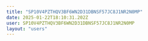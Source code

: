 ```yaml
---
title: "SP10V4PZTHQV3BF6WN2D31DBNSF57JC8J1NR2N0MP"
date: 2025-01-22T18:10:31.202Z
user: SP10V4PZTHQV3BF6WN2D31DBNSF57JC8J1NR2N0MP
layout: "users"
---
```

    